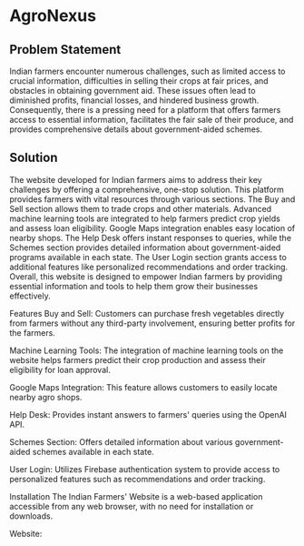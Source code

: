 # AgroNexus







## Problem Statement


Indian farmers encounter numerous challenges, such as limited access to crucial information, difficulties in selling their crops at fair prices, and obstacles in obtaining government aid. These issues often lead to diminished profits, financial losses, and hindered business growth. Consequently, there is a pressing need for a platform that offers farmers access to essential information, facilitates the fair sale of their produce, and provides comprehensive details about government-aided schemes.

## Solution

The website developed for Indian farmers aims to address their key challenges by offering a comprehensive, one-stop solution. This platform provides farmers with vital resources through various sections. The Buy and Sell section allows them to trade crops and other materials. Advanced machine learning tools are integrated to help farmers predict crop yields and assess loan eligibility. Google Maps integration enables easy location of nearby shops. The Help Desk offers instant responses to queries, while the Schemes section provides detailed information about government-aided programs available in each state. The User Login section grants access to additional features like personalized recommendations and order tracking. Overall, this website is designed to empower Indian farmers by providing essential information and tools to help them grow their businesses effectively.


Features
Buy and Sell: Customers can purchase fresh vegetables directly from farmers without any third-party involvement, ensuring better profits for the farmers.

Machine Learning Tools: The integration of machine learning tools on the website helps farmers predict their crop production and assess their eligibility for loan approval.

Google Maps Integration: This feature allows customers to easily locate nearby agro shops.

Help Desk: Provides instant answers to farmers' queries using the OpenAI API.

Schemes Section: Offers detailed information about various government-aided schemes available in each state.

User Login: Utilizes Firebase authentication system to provide access to personalized features such as recommendations and order tracking.

Installation
The Indian Farmers' Website is a web-based application accessible from any web browser, with no need for installation or downloads.

Website:

